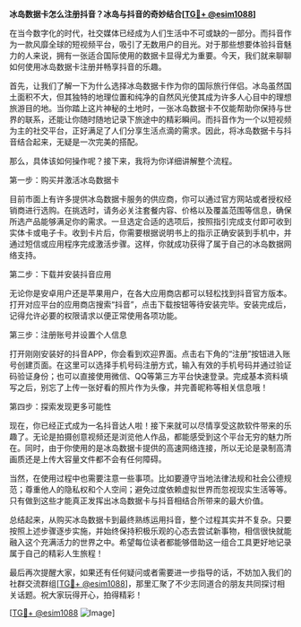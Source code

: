 **冰岛数据卡怎么注册抖音？冰岛与抖音的奇妙结合[[TG💪+ @esim1088](https://t.me/s/esim1088)]**

在当今数字化的时代，社交媒体已经成为人们生活中不可或缺的一部分。而抖音作为一款风靡全球的短视频平台，吸引了无数用户的目光。对于那些想要体验抖音魅力的人来说，拥有一张适合国际使用的数据卡显得尤为重要。今天，我们就来聊聊如何使用冰岛数据卡注册并畅享抖音的乐趣。

首先，让我们了解一下为什么选择冰岛数据卡作为你的国际旅行伴侣。冰岛虽然国土面积不大，但其独特的地理位置和纯净的自然风光使其成为许多人心目中的理想旅游目的地。当你踏上这片神秘的土地时，一张冰岛数据卡不仅能帮助你保持与世界的联系，还能让你随时随地记录下旅途中的精彩瞬间。而抖音作为一个以短视频为主的社交平台，正好满足了人们分享生活点滴的需求。因此，将冰岛数据卡与抖音结合起来，无疑是一次完美的搭配。

那么，具体该如何操作呢？接下来，我将为你详细讲解整个流程。

第一步：购买并激活冰岛数据卡

目前市面上有许多提供冰岛数据卡服务的供应商，你可以通过官方网站或者授权经销商进行选购。在挑选时，请务必关注套餐内容、价格以及覆盖范围等信息，确保所选产品能够满足你的需求。一旦选定合适的选项后，按照指引完成支付即可收到实体卡或电子卡。收到卡片后，你需要根据说明书上的指示正确安装到手机中，并通过短信或应用程序完成激活步骤。这样，你就成功获得了属于自己的冰岛数据网络支持。

第二步：下载并安装抖音应用

无论你是安卓用户还是苹果用户，在各大应用商店都可以轻松找到抖音官方版本。打开对应平台的应用商店搜索“抖音”，点击下载按钮等待安装完毕。安装完成后，记得允许必要的权限请求以便正常使用各项功能。

第三步：注册账号并设置个人信息

打开刚刚安装好的抖音APP，你会看到欢迎界面。点击右下角的“注册”按钮进入账号创建页面。在这里可以选择手机号码注册方式，输入有效的手机号码并通过验证码验证身份；也可以直接使用微信、QQ等第三方平台快速登录。完成基本资料填写之后，别忘了上传一张好看的照片作为头像，并完善昵称等相关信息哦！

第四步：探索发现更多可能性

现在，你已经正式成为一名抖音达人啦！接下来就可以尽情享受这款软件带来的乐趣了。无论是拍摄创意视频还是浏览他人作品，都能感受到这个平台无穷的魅力所在。同时，由于你使用的是冰岛数据卡提供的高速网络连接，所以无论是录制高清画质还是上传大容量文件都不会有任何障碍。

当然，在使用过程中也需要注意一些事项。比如要遵守当地法律法规和社会公德规范；尊重他人的隐私权和个人空间；避免过度依赖虚拟世界而忽视现实生活等等。只有做到这些才能真正发挥出冰岛数据卡与抖音相结合所带来的最大价值。

总结起来，从购买冰岛数据卡到最终熟练运用抖音，整个过程其实并不复杂。只要按照上述步骤逐步实施，并始终保持积极乐观的心态去尝试新事物，相信很快就能融入这个充满活力的世界之中。希望每位读者都能够借助这一组合工具更好地记录属于自己的精彩人生旅程！

最后再次提醒大家，如果还有任何疑问或者需要进一步指导的话，不妨加入我们的社群交流群组[[TG💪+ @esim1088](https://t.me/s/esim1088)]，那里汇聚了不少志同道合的朋友共同探讨相关话题。祝大家玩得开心，拍得精彩！

[[TG💪+ @esim1088](https://t.me/s/esim1088) ![Image](https://i.postimg.cc/4NQfJmqS/Snipaste-2025-05-13-00-14-12.png)]